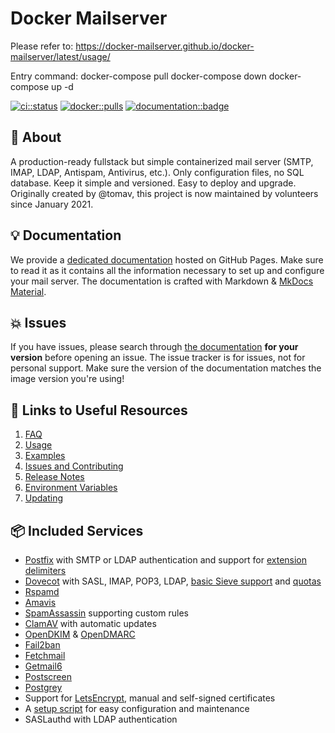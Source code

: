 # Docker Mailserver

Please refer to:
https://docker-mailserver.github.io/docker-mailserver/latest/usage/

Entry command:
docker-compose pull
docker-compose down
docker-compose up -d

[![ci::status]][ci::github] [![docker::pulls]][docker::hub] [![documentation::badge]][documentation::web]

[ci::status]: https://img.shields.io/github/actions/workflow/status/docker-mailserver/docker-mailserver/default_on_push.yml?branch=master&color=blue&label=CI&logo=github&logoColor=white&style=for-the-badge
[ci::github]: https://github.com/docker-mailserver/docker-mailserver/actions
[docker::pulls]: https://img.shields.io/docker/pulls/mailserver/docker-mailserver.svg?style=for-the-badge&logo=docker&logoColor=white
[docker::hub]: https://hub.docker.com/r/mailserver/docker-mailserver/
[documentation::badge]: https://img.shields.io/badge/DOCUMENTATION-GH%20PAGES-0078D4?style=for-the-badge&logo=git&logoColor=white
[documentation::web]: https://docker-mailserver.github.io/docker-mailserver/latest/

## :page_with_curl: About

A production-ready fullstack but simple containerized mail server (SMTP, IMAP, LDAP, Antispam, Antivirus, etc.). Only configuration files, no SQL database. Keep it simple and versioned. Easy to deploy and upgrade. Originally created by @tomav, this project is now maintained by volunteers since January 2021.

## :bulb: Documentation

We provide a [dedicated documentation][documentation::web] hosted on GitHub Pages. Make sure to read it as it contains all the information necessary to set up and configure your mail server. The documentation is crafted with Markdown & [MkDocs Material](https://squidfunk.github.io/mkdocs-material/).

## :boom: Issues

If you have issues, please search through [the documentation][documentation::web] **for your version** before opening an issue. The issue tracker is for issues, not for personal support. Make sure the version of the documentation matches the image version you're using!

## :link: Links to Useful Resources

1. [FAQ](https://docker-mailserver.github.io/docker-mailserver/latest/faq/)
2. [Usage](https://docker-mailserver.github.io/docker-mailserver/latest/usage/)
3. [Examples](https://docker-mailserver.github.io/docker-mailserver/latest/examples/tutorials/basic-installation/)
4. [Issues and Contributing](https://docker-mailserver.github.io/docker-mailserver/latest/contributing/issues-and-pull-requests/)
5. [Release Notes](./CHANGELOG.md)
6. [Environment Variables](https://docker-mailserver.github.io/docker-mailserver/latest/config/environment/)
7. [Updating](https://docker-mailserver.github.io/docker-mailserver/latest/faq/#how-do-i-update-dms)

## :package: Included Services

- [Postfix](http://www.postfix.org) with SMTP or LDAP authentication and support for [extension delimiters](https://docker-mailserver.github.io/docker-mailserver/latest/config/user-management/aliases/#address-tags-extension-delimiters-an-alternative-to-aliases)
- [Dovecot](https://www.dovecot.org) with SASL, IMAP, POP3, LDAP, [basic Sieve support](https://docker-mailserver.github.io/docker-mailserver/latest/config/advanced/mail-sieve) and [quotas](https://docker-mailserver.github.io/docker-mailserver/latest/config/user-management/accounts#notes)
- [Rspamd](https://rspamd.com/)
- [Amavis](https://www.amavis.org/)
- [SpamAssassin](http://spamassassin.apache.org/) supporting custom rules
- [ClamAV](https://www.clamav.net/) with automatic updates
- [OpenDKIM](http://www.opendkim.org) & [OpenDMARC](https://github.com/trusteddomainproject/OpenDMARC)
- [Fail2ban](https://www.fail2ban.org/wiki/index.php/Main_Page)
- [Fetchmail](http://www.fetchmail.info/fetchmail-man.html)
- [Getmail6](https://getmail6.org/documentation.html)
- [Postscreen](http://www.postfix.org/POSTSCREEN_README.html)
- [Postgrey](https://postgrey.schweikert.ch/)
- Support for [LetsEncrypt](https://letsencrypt.org/), manual and self-signed certificates
- A [setup script](https://docker-mailserver.github.io/docker-mailserver/latest/config/setup.sh) for easy configuration and maintenance
- SASLauthd with LDAP authentication
